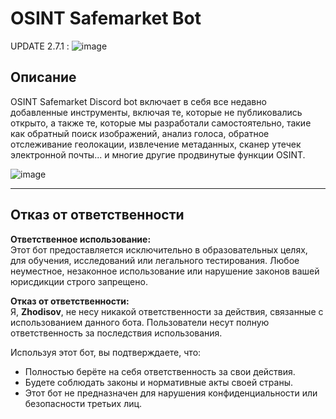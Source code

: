 # OSINT Safemarket Bot
UPDATE 2.7.1 :
![image](https://github.com/user-attachments/assets/0ad92bd6-033c-48b0-938d-96c0b3d892fe)





## Описание
OSINT Safemarket Discord bot включает в себя все недавно добавленные инструменты, включая те, которые не публиковались открыто, а также те, которые мы разработали самостоятельно, такие как обратный поиск изображений, анализ голоса, обратное отслеживание геолокации, извлечение метаданных, сканер утечек электронной почты... и многие другие продвинутые функции OSINT.


![image](https://github.com/user-attachments/assets/bfdc00dd-723d-40ee-85fa-3e5924273019)

---

## Отказ от ответственности

**Ответственное использование:**  
Этот бот предоставляется исключительно в образовательных целях, для обучения, исследований или легального тестирования. Любое неуместное, незаконное использование или нарушение законов вашей юрисдикции строго запрещено.

**Отказ от ответственности:**  
Я, **Zhodisov**, не несу никакой ответственности за действия, связанные с использованием данного бота. Пользователи несут полную ответственность за последствия использования.

Используя этот бот, вы подтверждаете, что:  
- Полностью берёте на себя ответственность за свои действия.  
- Будете соблюдать законы и нормативные акты своей страны.  
- Этот бот не предназначен для нарушения конфиденциальности или безопасности третьих лиц.
